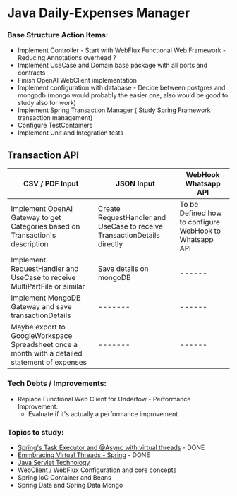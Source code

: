 # Java Daily-Expenses Manager

  ### Base Structure Action Items:

 - Implement Controller - Start with WebFlux Functional Web Framework - Reducing Annotations overhead ?
 - Implement UseCase and Domain base package with all ports and contracts
 - Finish OpenAI WebClient implementation
 - Implement configuration with database - Decide between postgres and mongodb (mongo would probably the easier one, also would be good to study also for work)
 - Implement Spring Transaction Manager ( Study Spring Framework transaction management)
 - Configure TestContainers 
 - Implement Unit and Integration tests


## Transaction API
| CSV / PDF Input                                                                                | JSON Input                                                               | WebHook Whatsapp API                                   |
|------------------------------------------------------------------------------------------------|--------------------------------------------------------------------------|--------------------------------------------------------|
| Implement OpenAI Gateway to get Categories based on Transaction's description                  | Create RequestHandler and UseCase to receive TransactionDetails directly | To be Defined how to configure WebHook to Whatsapp API |
| Implement RequestHandler and UseCase to receive MultiPartFile or similar                       | Save details on mongoDB                                                  | ------                                                 |
| Implement MongoDB Gateway and save transactionDetails                                          | -------                                                                  | ------                                                 |
| Maybe export to GoogleWorkspace Spreadsheet once a month with a detailed statement of expenses | -------                                                                  | ------                                                 |

 ### Tech Debts / Improvements:
 - Replace Functional Web Client for Undertow - Performance Improvement.
   - Evaluate if it's actually a performance improvement

 ### Topics to study:

 - [Spring's Task Executor and @Async with virtual threads](https://docs.spring.io/spring-framework/reference/integration/scheduling.html#scheduling-task-executor-types)  - DONE
 - [Emmbracing Virtual Threads - Spring](https://spring.io/blog/2022/10/11/embracing-virtual-threads) - DONE
 - [Java Servlet Technology](https://docs.oracle.com/javaee/5/tutorial/doc/bnafd.html)
 - WebClient / WebFlux Configuration and core concepts
 - Spring IoC Container and Beans
 - Spring Data and Spring Data Mongo